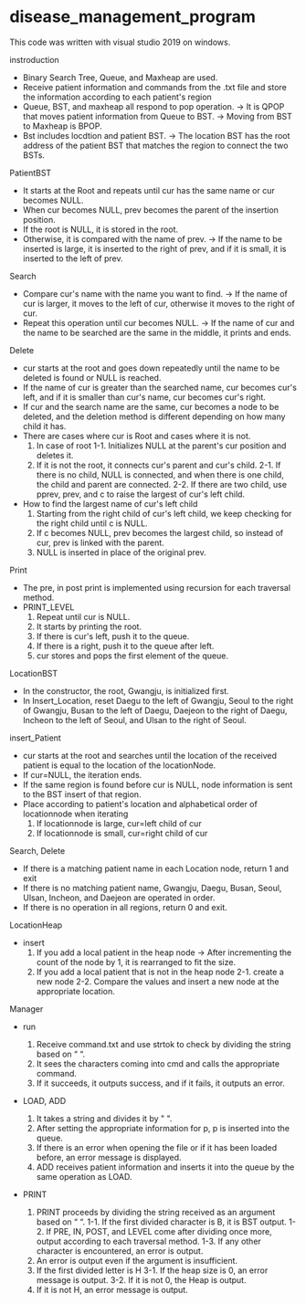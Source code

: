 # disease_management_program

This code was written with visual studio 2019 on windows.

instroduction
- Binary Search Tree, Queue, and Maxheap are used.
- Receive patient information and commands from the .txt file and store the information according to each patient's region
- Queue, BST, and maxheap all respond to pop operation.
  -> It is QPOP that moves patient information from Queue to BST.
  -> Moving from BST to Maxheap is BPOP.
- Bst includes locdtion and patient BST.
  -> The location BST has the root address of the patient BST that matches the region to connect the two BSTs.

PatientBST
- It starts at the Root and repeats until cur has the same name or cur becomes NULL.
- When cur becomes NULL, prev becomes the parent of the insertion position.
- If the root is NULL, it is stored in the root.
- Otherwise, it is compared with the name of prev.
  -> If the name to be inserted is large, it is inserted to the right of prev, and if it is small, it is inserted to the left of prev.
  
  
Search
- Compare cur's name with the name you want to find.
  -> If the name of cur is larger, it moves to the left of cur, otherwise it moves to the right of cur.
- Repeat this operation until cur becomes NULL.
  -> If the name of cur and the name to be searched are the same in the middle, it prints and ends.


Delete
- cur starts at the root and goes down repeatedly until the name to be deleted is found or NULL is reached.
- If the name of cur is greater than the searched name, cur becomes cur's left, and if it is smaller than cur's name, cur becomes cur's right.
- If cur and the search name are the same, cur becomes a node to be deleted, and the deletion method is different depending on how many child it has.
- There are cases where cur is Root and cases where it is not.
    1. In case of root
      1-1. Initializes NULL at the parent's cur position and deletes it.
    2. If it is not the root, it connects cur's parent and cur's child.
      2-1. If there is no child, NULL is connected, and when there is one child, the child and parent are connected.
      2-2. If there are two child, use pprev, prev, and c to raise the largest of cur's left child.
 - How to find the largest name of cur's left child
    1. Starting from the right child of cur's left child, we keep checking for the right child until c is NULL.
    2. If c becomes NULL, prev becomes the largest child, so instead of cur, prev is linked with the parent.
    3. NULL is inserted in place of the original prev.
    
 
Print
- The pre, in post print is implemented using recursion for each traversal method.
- PRINT_LEVEL
    1. Repeat until cur is NULL.
    2. It starts by printing the root.
    3. If there is cur's left, push it to the queue.
    4. If there is a right, push it to the queue after left.
    5. cur stores and pops the first element of the queue.


LocationBST
- In the constructor, the root, Gwangju, is initialized first.
- In Insert_Location, reset Daegu to the left of Gwangju, Seoul to the right of Gwangju, Busan to the left of Daegu, Daejeon to the right of Daegu, Incheon to the left of Seoul, and Ulsan to the right of Seoul.


insert_Patient
- cur starts at the root and searches until the location of the received patient is equal to the location of the locationNode.
- If cur=NULL, the iteration ends.
- If the same region is found before cur is NULL, node information is sent to the BST insert of that region.
- Place according to patient's location and alphabetical order of locationnode when iterating
    1. If locationnode is large, cur=left child of cur
    2. If locationnode is small, cur=right child of cur
    

Search, Delete
- If there is a matching patient name in each Location node, return 1 and exit
- If there is no matching patient name, Gwangju, Daegu, Busan, Seoul, Ulsan, Incheon, and Daejeon are operated in order.
- If there is no operation in all regions, return 0 and exit.


LocationHeap
- insert
  1. If you add a local patient in the heap node
    -> After incrementing the count of the node by 1, it is rearranged to fit the size.
  2. If you add a local patient that is not in the heap node
    2-1. create a new node
    2-2. Compare the values and insert a new node at the appropriate location.
   

Manager
- run
  1. Receive command.txt and use strtok to check by dividing the string based on “ “. 
  2. It sees the characters coming into cmd and calls the appropriate command.
  3. If it succeeds, it outputs success, and if it fails, it outputs an error.
  
- LOAD, ADD
  1. It takes a string and divides it by " ".
  2. After setting the appropriate information for p, p is inserted into the queue.
  3. If there is an error when opening the file or if it has been loaded before, an error message is displayed.
  4. ADD receives patient information and inserts it into the queue by the same operation as LOAD.
  
- PRINT
  1. PRINT proceeds by dividing the string received as an argument based on “ “.
    1-1. If the first divided character is B, it is BST output.
    1-2. If PRE, IN, POST, and LEVEL come after dividing once more, output according to each traversal method.
    1-3. If any other character is encountered, an error is output.
  2. An error is output even if the argument is insufficient.
  3. If the first divided letter is H
    3-1. If the heap size is 0, an error message is output.
    3-2. If it is not 0, the Heap is output.
  4. If it is not H, an error message is output.

